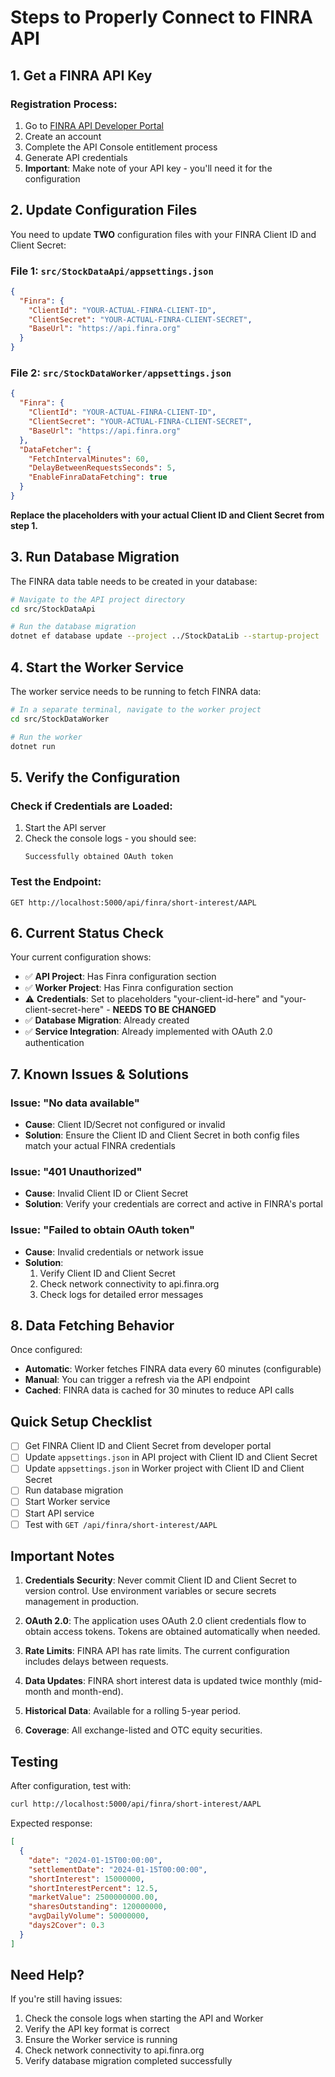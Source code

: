 # Steps to Properly Connect to FINRA API

## 1. **Get a FINRA API Key**

### Registration Process:
1. Go to [FINRA API Developer Portal](https://developer.finra.org/)
2. Create an account
3. Complete the API Console entitlement process
4. Generate API credentials
5. **Important**: Make note of your API key - you'll need it for the configuration

## 2. **Update Configuration Files**

You need to update **TWO** configuration files with your FINRA Client ID and Client Secret:

### File 1: `src/StockDataApi/appsettings.json`
```json
{
  "Finra": {
    "ClientId": "YOUR-ACTUAL-FINRA-CLIENT-ID",
    "ClientSecret": "YOUR-ACTUAL-FINRA-CLIENT-SECRET",
    "BaseUrl": "https://api.finra.org"
  }
}
```

### File 2: `src/StockDataWorker/appsettings.json`
```json
{
  "Finra": {
    "ClientId": "YOUR-ACTUAL-FINRA-CLIENT-ID",
    "ClientSecret": "YOUR-ACTUAL-FINRA-CLIENT-SECRET",
    "BaseUrl": "https://api.finra.org"
  },
  "DataFetcher": {
    "FetchIntervalMinutes": 60,
    "DelayBetweenRequestsSeconds": 5,
    "EnableFinraDataFetching": true
  }
}
```

**Replace the placeholders with your actual Client ID and Client Secret from step 1.**

## 3. **Run Database Migration**

The FINRA data table needs to be created in your database:

```bash
# Navigate to the API project directory
cd src/StockDataApi

# Run the database migration
dotnet ef database update --project ../StockDataLib --startup-project ../StockDataApi
```

## 4. **Start the Worker Service**

The worker service needs to be running to fetch FINRA data:

```bash
# In a separate terminal, navigate to the worker project
cd src/StockDataWorker

# Run the worker
dotnet run
```

## 5. **Verify the Configuration**

### Check if Credentials are Loaded:
1. Start the API server
2. Check the console logs - you should see:
   ```
   Successfully obtained OAuth token
   ```

### Test the Endpoint:
```http
GET http://localhost:5000/api/finra/short-interest/AAPL
```

## 6. **Current Status Check**

Your current configuration shows:
- ✅ **API Project**: Has Finra configuration section
- ✅ **Worker Project**: Has Finra configuration section
- ⚠️  **Credentials**: Set to placeholders "your-client-id-here" and "your-client-secret-here" - **NEEDS TO BE CHANGED**
- ✅ **Database Migration**: Already created
- ✅ **Service Integration**: Already implemented with OAuth 2.0 authentication

## 7. **Known Issues & Solutions**

### Issue: "No data available"
- **Cause**: Client ID/Secret not configured or invalid
- **Solution**: Ensure the Client ID and Client Secret in both config files match your actual FINRA credentials

### Issue: "401 Unauthorized"
- **Cause**: Invalid Client ID or Client Secret
- **Solution**: Verify your credentials are correct and active in FINRA's portal

### Issue: "Failed to obtain OAuth token"
- **Cause**: Invalid credentials or network issue
- **Solution**: 
  1. Verify Client ID and Client Secret
  2. Check network connectivity to api.finra.org
  3. Check logs for detailed error messages

## 8. **Data Fetching Behavior**

Once configured:
- **Automatic**: Worker fetches FINRA data every 60 minutes (configurable)
- **Manual**: You can trigger a refresh via the API endpoint
- **Cached**: FINRA data is cached for 30 minutes to reduce API calls

## Quick Setup Checklist

- [ ] Get FINRA Client ID and Client Secret from developer portal
- [ ] Update `appsettings.json` in API project with Client ID and Client Secret
- [ ] Update `appsettings.json` in Worker project with Client ID and Client Secret
- [ ] Run database migration
- [ ] Start Worker service
- [ ] Start API service
- [ ] Test with `GET /api/finra/short-interest/AAPL`

## Important Notes

1. **Credentials Security**: Never commit Client ID and Client Secret to version control. Use environment variables or secure secrets management in production.

2. **OAuth 2.0**: The application uses OAuth 2.0 client credentials flow to obtain access tokens. Tokens are obtained automatically when needed.

3. **Rate Limits**: FINRA API has rate limits. The current configuration includes delays between requests.

4. **Data Updates**: FINRA short interest data is updated twice monthly (mid-month and month-end).

5. **Historical Data**: Available for a rolling 5-year period.

6. **Coverage**: All exchange-listed and OTC equity securities.

## Testing

After configuration, test with:
```bash
curl http://localhost:5000/api/finra/short-interest/AAPL
```

Expected response:
```json
[
  {
    "date": "2024-01-15T00:00:00",
    "settlementDate": "2024-01-15T00:00:00",
    "shortInterest": 15000000,
    "shortInterestPercent": 12.5,
    "marketValue": 2500000000.00,
    "sharesOutstanding": 120000000,
    "avgDailyVolume": 50000000,
    "days2Cover": 0.3
  }
]
```

## Need Help?

If you're still having issues:
1. Check the console logs when starting the API and Worker
2. Verify the API key format is correct
3. Ensure the Worker service is running
4. Check network connectivity to api.finra.org
5. Verify database migration completed successfully
